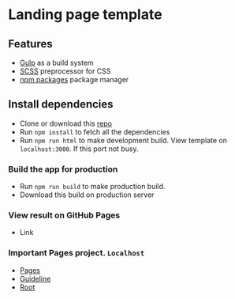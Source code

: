 # Landing page template

## Features
* [Gulp](https://gulpjs.com) as a build system
* [SCSS](http://sass-lang.com) preprocessor for CSS
* [npm packages](https://www.npmjs.com/) package manager

## Install dependencies
* Clone or download this [repo](git@github.com:evis-market/landing-frontend.git)
* Run `npm install` to fetch all the dependencies
* Run `npm run html` to make development build. View template on `localhost:3000`. If this port not busy.

### Build the app for production
* Run `npm run build` to make production build.
* Download this build on production server

### View result on GitHub Pages
* Link

### Important Pages project. `Localhost`
* [Pages](http://localhost:3000/pages.html)
* [Guideline](http://localhost:3000/guideline.html)
* [Root](http://localhost:3000/)
